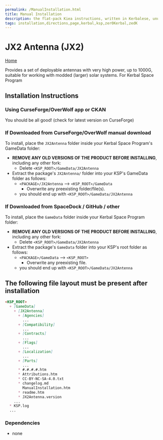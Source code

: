 ```yaml
---
permalink: /ManualInstallation.html
title: Manual Installation
description: the flat-pack Kiea instructions, written in Kerbalese, unusally present
tags: installation,directions,page,kerbal,ksp,zer0Kerbal,zedK
---
```


<!-- ManualInstallation.md v1.1.8.0
JX2 Antenna (JX2)
created: 01 Oct 2019
updated: 21 Jul 2022 -->

<!-- based upon work by Lisias -->

# JX2 Antenna (JX2)

[Home](./index.md)

Provides a set of deployable antennas with very high power, up to 1000G, suitable for working with modded (larger) solar systems. For Kerbal Space Program

## Installation Instructions

### Using CurseForge/OverWolf app or CKAN

You should be all good! (check for latest version on CurseForge)

### If Downloaded from CurseForge/OverWolf manual download

To install, place the `JX2Antenna` folder inside your Kerbal Space Program's GameData folder:

* **REMOVE ANY OLD VERSIONS OF THE PRODUCT BEFORE INSTALLING**, including any other fork:
  * Delete `<KSP_ROOT>/GameData/JX2Antenna`
* Extract the package's `JX2Antenna/` folder into your KSP's GameData folder as follows:
  * `<PACKAGE>/JX2Antenna` --> `<KSP_ROOT>/GameData`
    * Overwrite any preexisting folder/file(s).
  * you should end up with `<KSP_ROOT>/GameData/JX2Antenna`

### If Downloaded from SpaceDock / GitHub / other

To install, place the `GameData` folder inside your Kerbal Space Program folder:

* **REMOVE ANY OLD VERSIONS OF THE PRODUCT BEFORE INSTALLING**, including any other fork:
  * Delete `<KSP_ROOT>/GameData/JX2Antenna`
* Extract the package's `GameData` folder into your KSP's root folder as follows:
  * `<PACKAGE>/GameData` --> `<KSP_ROOT>`
    * Overwrite any preexisting file.
  * you should end up with `<KSP_ROOT>/GameData/JX2Antenna`

## The following file layout must be present after installation

```markdown
<KSP_ROOT>
  + [GameData]
    + [JX2Antenna]
      + [Agencies]
        ...
      + [Compatibility]
        ...
      + [Contracts]
        ...
      + [Flags]
        ...
      + [Localization]
        ...
      + [Parts]
        ...
      * #.#.#.#.htm
      * Attributions.htm
      * CC-BY-NC-SA-4.0.txt
      * changelog.md
        ManualInstallation.htm
      * readme.htm
      * JX2Antenna.version
    ...
  * KSP.log
  ...
```

### Dependencies

* none
